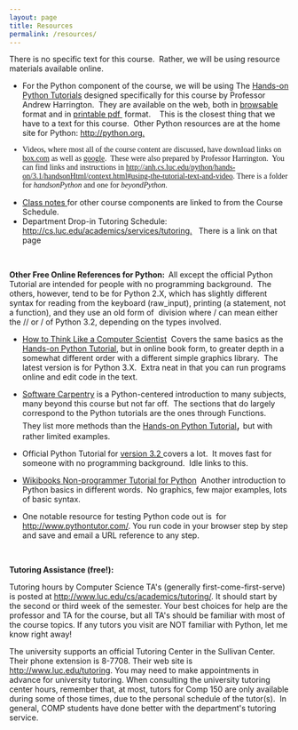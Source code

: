 ```yaml
---
layout: page
title: Resources
permalink: /resources/
---
```


There
is no specific text for this course. &nbsp;Rather, we will be using
resource materials available online.
<ul>

  <li>For the Python
component of the course, we will be using&nbsp;The <a target="_blank" href="http://anh.cs.luc.edu/python/hands-on/3.1/index.html">Hands-on
Python Tutorials</a>
designed specifically for this course by Professor Andrew Harrington.
&nbsp;They are available on the web, both in <a href="http://anh.cs.luc.edu/python/hands-on/3.1/handsonHtml/index.html" target="_blank">browsable</a>
format and in <a href="http://anh.cs.luc.edu/python/hands-on/3.1/Hands-onPythonTutorial.pdf" target="_blank">printable pdf&nbsp;</a> format. &nbsp;&nbsp;
This is the closest thing that we have to a text for this course.&nbsp;
Other Python resources are at the home site for Python: <a href="http://python.org">http://python.org.</a></li>
</ul>

<ul style="font-family: Calibri;">

  <li>Videos, where most all of the course content are discussed, have
download links on <a href="https://luc.box.com/comp150video">box.com</a>
as well as <a href="https://drive.google.com/a/cs.luc.edu/#folders/0B5WvvnDHeaIYMGE2MzU4OWEtYzQ4Zi00YzhiLTliMTItNjRjYzMyYzgyMTk2" target="_blank">google</a>.&nbsp; These were also prepared by
Professor Harrington.&nbsp; You can find links and instructions in <a href="http://anh.cs.luc.edu/python/hands-on/3.1/handsonHtml/context.html#using-the-tutorial-text-and-video" target="_blank">http://anh.cs.luc.edu/python/hands-on/3.1/handsonHtml/context.html#using-the-tutorial-text-and-video</a>.
There is a folder for<span style="font-style: italic;">
handsonPython</span> and one for <span style="font-style: italic;">beyondPython</span>.&nbsp;&nbsp;
  </li>
</ul>

<ul>

  <li><a href="ClassNotes.html" target="_blank">Class notes </a>for
other course
components are linked to from the Course Schedule.</li>
  <li>Department Drop-in Tutoring Schedule: <a href="http://www.luc.edu/cs/people/tutors/">http://cs.luc.edu/academics/services/tutoring.</a>&nbsp;&nbsp;
There is a link on that page<br>
  </li>
</ul>

<br>

<span style="font-weight: bold;"><a name="References"></a>Other Free
Online References for Python: &nbsp;</span>All except the official
Python
Tutorial are intended for people with no programming background.
&nbsp;The others, however, tend to be for Python 2.X, which has
slightly different syntax for reading from the keyboard (raw_input),
printing (a statement, not a function), and they use an old form of
&nbsp;division where / can mean either the // or / of Python 3.2,
depending on the types involved.
<ul>

  <li>
    <p style="margin-bottom: 0in;"><a href="http://thinkcspy.appspot.com/build/index.html">How to Think Like
a
Computer Scientist</a> &nbsp;Covers the same basics as the <a href="http://anh.cs.luc.edu/python/hands-on/3.1/index.html">Hands-on
Python Tutorial</a>,
but in online book form, to greater depth in a somewhat different order
with a different
simple graphics library.&nbsp; The latest version is for Python
3.X.&nbsp; Extra neat in that you can run programs online and edit code
in the text.<br>
    </p>
  </li>
  <li>
    <p style="margin-bottom: 0in;"><a href="http://software-carpentry.org/4_0/python/">Software Carpentry</a>
is a
Python-centered introduction to many subjects, many beyond this course
but not far off.&nbsp; The sections that do largely correspond to the
Python tutorials are the ones through Functions.&nbsp; They list more
methods than
the <a href="http://anh.cs.luc.edu/handsonPythonTutorial/">Hands-on
Python Tutorial</a><big><big>, </big></big>but with rather limited
examples.&nbsp; </p>
  </li>
  <li>
    <p style="margin-bottom: 0in;">Official Python Tutorial for <a href="http://docs.python.org/3.2/tutorial/index.html">version 3.2 </a>covers
a lot. &nbsp;It moves fast for someone with no programming background.
&nbsp;Idle links to this. </p>
  </li>
  <li>
    <p style="margin-bottom: 0in;"><a href="http://en.wikibooks.org/wiki/Non-Programmer%27s_Tutorial_for_Python">Wikibooks
Non-programmer Tutorial for Python</a> &nbsp;Another introduction to
Python basics in different words. &nbsp;No graphics, few major
examples, lots of basic syntax.</p>
  </li>
  <li>
    <p style="margin-bottom: 0in;">One notable resource for testing
Python code out is&nbsp;
for <a target="_blank" href="http://www.pythontutor.com/">http://www.pythontutor.com/</a>.
You run code in your browser step by step
and save and email a URL reference to any step.</p>
  </li>
</ul>

<br>

<p style="font-weight: bold;"><a name="tutoring"></a>Tutoring
Assistance
(free!):</p>

<p>Tutoring hours by Computer Science TA's (generally
first-come-first-serve) is posted at
<a class="reference external" href="http://www.luc.edu/cs/academics/tutoring/">http://www.luc.edu/cs/academics/tutoring/</a>.
It should start by the second or third week of the semester. Your best
choices for help are the professor and TA for the course, but all TA's
should be familiar with most of the course topics. If any tutors you
visit are NOT familiar with Python, let me know right away!</p>

<p>The university supports an official Tutoring Center in the Sullivan
Center. Their phone extension is 8-7708. Their web site is
<a class="reference external" href="http://www.luc.edu/tutoring">http://www.luc.edu/tutoring</a>.
You may
need to make appointments in advance for university tutoring. When
consulting the university tutoring center hours, remember that, at
most, tutors
for Comp 150 are only available during some of those times, due
to the personal schedule of the tutor(s).&nbsp; In general, COMP
students have done better with the department's tutoring service.<br>
</p>

<p><br>
</p>

